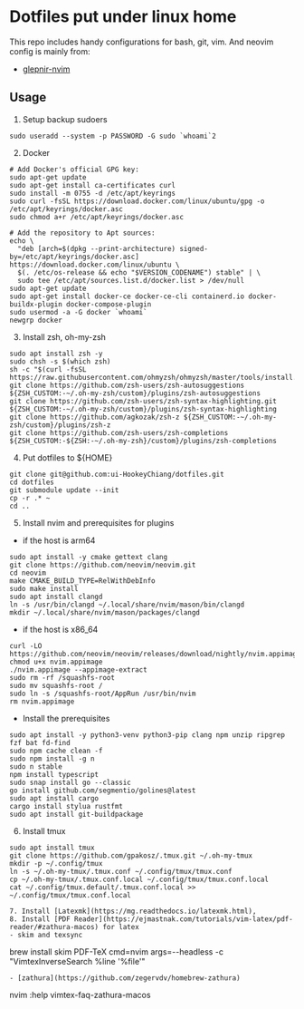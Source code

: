 # Dotfiles put under linux home

This repo includes handy configurations for bash, git, vim.
And neovim config is mainly from:
* [glepnir-nvim](https://github.com/glepnir-nvim)

## Usage
1. Setup backup sudoers
```
sudo useradd --system -p PASSWORD -G sudo `whoami`2
```
2. Docker
```
# Add Docker's official GPG key:
sudo apt-get update
sudo apt-get install ca-certificates curl
sudo install -m 0755 -d /etc/apt/keyrings
sudo curl -fsSL https://download.docker.com/linux/ubuntu/gpg -o /etc/apt/keyrings/docker.asc
sudo chmod a+r /etc/apt/keyrings/docker.asc

# Add the repository to Apt sources:
echo \
  "deb [arch=$(dpkg --print-architecture) signed-by=/etc/apt/keyrings/docker.asc] https://download.docker.com/linux/ubuntu \
  $(. /etc/os-release && echo "$VERSION_CODENAME") stable" | \
  sudo tee /etc/apt/sources.list.d/docker.list > /dev/null
sudo apt-get update
sudo apt-get install docker-ce docker-ce-cli containerd.io docker-buildx-plugin docker-compose-plugin
sudo usermod -a -G docker `whoami`
newgrp docker
```
3. Install zsh, oh-my-zsh
```
sudo apt install zsh -y
sudo chsh -s $(which zsh)
sh -c "$(curl -fsSL https://raw.githubusercontent.com/ohmyzsh/ohmyzsh/master/tools/install.sh)"
git clone https://github.com/zsh-users/zsh-autosuggestions ${ZSH_CUSTOM:-~/.oh-my-zsh/custom}/plugins/zsh-autosuggestions
git clone https://github.com/zsh-users/zsh-syntax-highlighting.git ${ZSH_CUSTOM:-~/.oh-my-zsh/custom}/plugins/zsh-syntax-highlighting
git clone https://github.com/agkozak/zsh-z ${ZSH_CUSTOM:-~/.oh-my-zsh/custom}/plugins/zsh-z
git clone https://github.com/zsh-users/zsh-completions ${ZSH_CUSTOM:-${ZSH:-~/.oh-my-zsh}/custom}/plugins/zsh-completions
```
4. Put dotfiles to ${HOME}
```
git clone git@github.com:ui-HookeyChiang/dotfiles.git
cd dotfiles
git submodule update --init
cp -r .* ~
cd ..
```
5. Install nvim and prerequisites for plugins
* if the host is arm64
```
sudo apt install -y cmake gettext clang
git clone https://github.com/neovim/neovim.git
cd neovim
make CMAKE_BUILD_TYPE=RelWithDebInfo
sudo make install
sudo apt install clangd
ln -s /usr/bin/clangd ~/.local/share/nvim/mason/bin/clangd
mkdir ~/.local/share/nvim/mason/packages/clangd
```
* if the host is x86_64
```
curl -LO https://github.com/neovim/neovim/releases/download/nightly/nvim.appimage
chmod u+x nvim.appimage
./nvim.appimage --appimage-extract
sudo rm -rf /squashfs-root
sudo mv squashfs-root /
sudo ln -s /squashfs-root/AppRun /usr/bin/nvim
rm nvim.appimage
```
* Install the prerequisites
```
sudo apt install -y python3-venv python3-pip clang npm unzip ripgrep fzf bat fd-find
sudo npm cache clean -f
sudo npm install -g n
sudo n stable
npm install typescript
sudo snap install go --classic
go install github.com/segmentio/golines@latest
sudo apt install cargo
cargo install stylua rustfmt
sudo apt install git-buildpackage
```
6. Install tmux
```
sudo apt install tmux
git clone https://github.com/gpakosz/.tmux.git ~/.oh-my-tmux
mkdir -p ~/.config/tmux
ln -s ~/.oh-my-tmux/.tmux.conf ~/.config/tmux/tmux.conf
cp ~/.oh-my-tmux/.tmux.conf.local ~/.config/tmux/tmux.conf.local
cat ~/.config/tmux.default/.tmux.conf.local >> ~/.config/tmux/tmux.conf.local
```
```
7. Install [Latexmk](https://mg.readthedocs.io/latexmk.html),
8. Install [PDF Reader](https://ejmastnak.com/tutorials/vim-latex/pdf-reader/#zathura-macos) for latex
- skim and texsync
```
brew install skim
PDF-TeX cmd=nvim args=--headless -c "VimtexInverseSearch %line '%file'"
```
- [zathura](https://github.com/zegervdv/homebrew-zathura)
```
nvim :help vimtex-faq-zathura-macos
```
